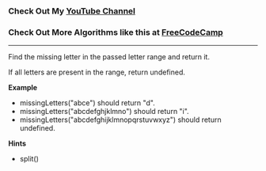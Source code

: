 ### Check Out My [YouTube Channel](https://www.YouTube.com/CodingTutorials360)

### Check Out More Algorithms like this at <a href="https://www.FreeCodeCamp.com"> FreeCodeCamp</a>
---
Find the missing letter in the passed letter range and return it.

If all letters are present in the range, return undefined.

**Example**
-   missingLetters("abce") should return "d".
-   missingLetters("abcdefghjklmno") should return "i".
-   missingLetters("abcdefghijklmnopqrstuvwxyz") should return undefined.

**Hints**
-   split()